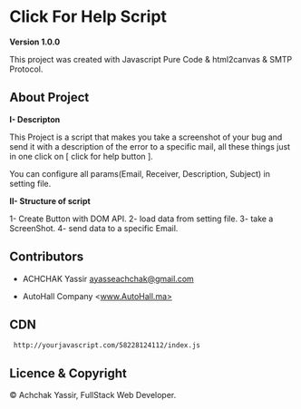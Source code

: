# Click For Help Script

**Version 1.0.0**

This project was created with Javascript Pure Code & html2canvas & SMTP Protocol.

## About Project

**I- Descripton**

This Project is a script that makes you take a screenshot of your bug and send it with a description of the error to a specific mail, all these things just in one click on [ click for help button ].

You can configure all params(Email, Receiver, Description, Subject) in setting file.

**II- Structure of script**

1- Create Button with DOM API.
2- load data from setting file. 
3- take a ScreenShot.
4- send data to a specific Email.

## Contributors

- ACHCHAK Yassir <ayasseachchak@gmail.com>

- AutoHall Company <www.AutoHall.ma>

## CDN

` http://yourjavascript.com/58228124112/index.js`

## Licence & Copyright

© Achchak Yassir, FullStack Web Developer.

